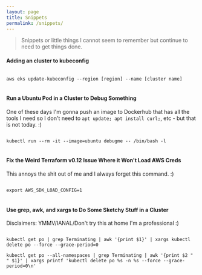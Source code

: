 ```yaml
---
layout: page
title: Snippets
permalink: /snippets/
---
```


> Snippets or little things I cannot seem to remember but continue to need to get things done.

#### Adding an cluster to kubeconfig
<pre>
<code>
aws eks update-kubeconfig --region [region] --name [cluster name]
</code>
</pre>

#### Run a Ubuntu Pod in a Cluster to Debug Something
One of these days I'm gonna push an image to Dockerhub that has all the tools I need so I don't need to `apt update; apt install curl;`, etc - but that is not today. :)
<pre>
<code>
kubectl run --rm -it --image=ubuntu debugme -- /bin/bash -l
</code>
</pre>

#### Fix the Weird Terraform v0.12 Issue Where it Won't Load AWS Creds
This annoys the shit out of me and I always forget this command. :)
<pre>
<code>
export AWS_SDK_LOAD_CONFIG=1
</code>
</pre>

#### Use grep, awk, and xargs to Do Some Sketchy Stuff in a Cluster
Disclaimers: YMMV/IANAL/Don't try this at home I'm a professional :)
<pre>
<code>
kubectl get po | grep Terminating | awk '{print $1}' | xargs kubectl delete po --force --grace-period=0

kubectl get po --all-namespaces | grep Terminating | awk '{print $2 " " $1}' | xargs printf 'kubectl delete po %s -n %s --force --grace-period=0\n'
</code>
</pre>